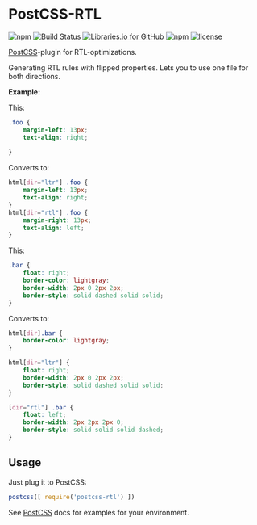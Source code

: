# PostCSS-RTL

[![npm][npm-img]][npm]
[![Build Status][ci-img]][ci]
[![Libraries.io for GitHub][dep-img]][dep]
[![npm][npm-dwnlds-img]][npm]
[![license][lic-img]][lic]

[PostCSS]: https://github.com/postcss/postcss
[ci-img]:  https://img.shields.io/travis/vkalinichev/postcss-rtl.svg
[ci]:      https://travis-ci.org/vkalinichev/postcss-rtl

[npm-img]: https://img.shields.io/npm/v/postcss-rtl.svg
[npm]:     https://npmjs.org/package/postcss-rtl

[lic-img]: https://img.shields.io/github/license/vkalinichev/postcss-rtl.svg
[lic]:     https://github.com/vkalinichev/postcss-rtl/blob/master/License

[dep-img]: https://img.shields.io/librariesio/github/vkalinichev/postcss-rtl.svg
[dep]:     https://libraries.io/npm/postcss-rtl

[npm-dwnlds-img]: https://img.shields.io/npm/dt/postcss-rtl.svg

[PostCSS]-plugin for RTL-optimizations.  

Generating RTL rules with flipped properties.
Lets you to use one file for both directions.

**Example:**

This:
```css
.foo {
    margin-left: 13px;
    text-align: right;
    
}

```
Converts to:
```css
html[dir="ltr"] .foo {
    margin-left: 13px;
    text-align: right;
}
html[dir="rtl"] .foo {
    margin-right: 13px;
    text-align: left;
}

```
This:
```css
.bar {
    float: right;
    border-color: lightgray;
    border-width: 2px 0 2px 2px;
    border-style: solid dashed solid solid;
}
```
Converts to:
```css
html[dir].bar {
    border-color: lightgray;
}

html[dir="ltr"] {
    float: right;
    border-width: 2px 0 2px 2px;
    border-style: solid dashed solid solid;
}

[dir="rtl"] .bar {
    float: left;
    border-width: 2px 2px 2px 0;
    border-style: solid solid solid dashed;
}
```

## Usage
Just plug it to PostCSS:
```js
postcss([ require('postcss-rtl') ])
```

See [PostCSS] docs for examples for your environment.

